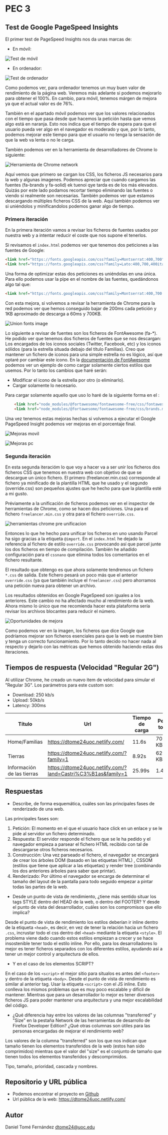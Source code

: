 # PEC 3

## Test de Google PageSpeed Insights

El primer test de PageSpeed Insights nos da unas marcas de:

* En móvil:

![Test de móvil](../assets/docs/pagespeed-mobile-1.png)

* En ordenador:

![Test de ordenador](../assets/docs/pagespeed-pc-1.png)

Como podemos ver, para ordenador tenemos un muy buen valor de rendimiento de la página web. Veremos más adelante si podemos 
mejorarlo para obtener el 100%. En cambio, para móvil, tenemos márgen de mejora ya que el actual valor es de 76%.

También en el apartado móvil podemos ver que los valores relacionados con el tiempo que pasa desde que hacemos la petición hasta que vemos algo está en naranja.
Esto nos indica que el tiempo de espera para que el usuario pueda ver algo en el navegador es moderado y que, por lo tanto, 
podemos mejorar este tiempo para que el usuario no tenga la sensación de que la web va lenta o no le carga. 

También podemos ver en la herramienta de desarrolladores de Chrome lo siguiente:

![Herramienta de Chrome network](../assets/docs/pagespeed-mobile-network.png)

Aquí vemos que primero se cargan los CSS, los ficheros JS necesarios para la web y algunas imagenes. Podemos apreciar que
cuando cargamos las fuentes (fa-brands y fa-solid) ek tuenoi qye tarda es de los más elevados. Quizás por este lado podamos
recortar tiempo eliminando las fuentes o viendo si realmente son necesarias. También podemos ver que estamos descargando múltiples 
ficheros CSS de la web. Aquí también podemos ver si uniéndolos y minificandolos podemos ganar algo de tiempo.

### Primera iteración

En la primera iteración vamos a revisar los ficheros de fuentes usados por nuestra web y a intentar reducir el coste que nos supone
el tenerlos.

Si revisamos el `index.html` podemos ver que tenemos dos peticiones a las fuentes de Google:

```html
<link href="https://fonts.googleapis.com/css?family=Montserrat:400,700" rel="stylesheet" type="text/css">
<link href="https://fonts.googleapis.com/css?family=Lato:400,700,400italic,700italic" rel="stylesheet" type="text/css">
```

Una forma de optimizar estas dos peticiones es uniéndolas en una única. Para ello podemos usar la pipe en el nombre de 
las fuentes, quedándonos algo tal que:

```html
<link href="https://fonts.googleapis.com/css?family=Montserrat:400,700|Lato:400,700,400italic,700italic" rel="stylesheet" type="text/css">
```

Con esta mejora, si volvemos a revisar la herramienta de Chrome para la red podemos ver que hemos conseguido bajar de 
200ms cada petición y 1KB aproximado de descarga a 60ms y 700KB.

![Union fonts image](../assets/docs/network-union-fonts.png)

Lo siguiente a revisar de fuentes son los ficheros de FontAwesome  (fa-*). He podido ver que tenemos dos ficheros de 
fuentes que se nos descargan: Los encargados de los iconos sociales (Twitter, Facebook, etc) y los iconos sólidos (para 
la estrella situada debajo del título Familias). Creo que mantener un fichero de iconos para una simple estrella no es lógico,
así que optaré por cambiar este icono. En la [documentación de FontAwesome](https://fontawesome.com/how-to-use/on-the-web/setup/hosting-font-awesome-yourself#using-certain-styles)
podemos ver un ejemplo de como cargar solamente ciertos estilos que usemos. Por lo tanto los cambios que haré serán:
* Modificar el icono de la estrella por otro (o eliminarlo).
* Cargar solamente lo necesario.


Para cargar solamente aquello que uso lo haré de la siguiente forma en el <head>:
```html
    <link href="node_modules/@fortawesome/fontawesome-free/css/fontawesome.min.css" rel="stylesheet" type="text/css">
    <link href="node_modules/@fortawesome/fontawesome-free/css/brands.min.css" rel="stylesheet" type="text/css">
```

Una vez tenemos estas mejoras hechas si volvemos a ejecutar el Google PageSpeed Insight podemos ver mejoras en el porcentaje final.

![Mejoras movil](../assets/docs/Improves-mobile.png)

![Mejoras pc](../assets/docs/improves-pc.png)

### Segunda iteración

En esta segunda iteracióm lo que voy a hacer va a ser unir los ficheros dos ficheros CSS que tenemos en nuestra web con 
objetivo de que se descargue un único fichero. El primero (freelancer.min.css) corresponde al fichero ya minificado de la plantilla
HTML que he usado y el segundo (override.css) son pequeños ajustes que he hecho para que la plantilla esté a mi gusto. 

Préviamente a la unificación de ficheros podemos ver en el inspector de herramientas de Chrome, como se hacen dos peticiones. 
Una para el fichero `freelancer.min.css` y otra para el fichero `override.css`.

![herramientas chrome pre unificacion](../assets/docs/pre-css-unification.png)

Entonces lo que he hecho para unificar los ficheros en uno usando Parcel ha sigo gracias a la etiqueta `@import`. En el 
`index.html` he dejado la referencia al fichero de estilo `override.css` provocando así que parcel junte los dos ficheros en 
tiempo de compilación. También he añadido configuración para el `cssnano` que elimina todos los comentarios en el fichero resultante.

El resultado que obtengo es que ahora solamente tendremos un fichero `*.css` de salida. Este fichero pesará un poco más que 
el anterior `override.css` (ya que también incluye el `freelancer.css`) pero ahorramos una petición nueva para obtener un archivo.

Los resultados obtenidos en Google PageSpeed son iguales a los anteriores. Este cambio no ha afectado mucho al rendimiento de 
la web. Ahora mismo lo único que me recomienda hacer esta plataforma sería revisar los archivos blocantes para reducir el número.

![Oportunidades de mejora](../assets/docs/oportunities.png)

Como podemos ver en la imagen, los ficheros que dice Google que podríamos mejorar son ficheros esenciales para que la web 
se muestre bien y tenga un correcto funcionamiento. Por lo tanto decido no hacer nada al respecto y dejarlo con las métricas
que hemos obtenido haciendo estas dos iteraciones.

## Tiempos de respuesta (Velocidad "Regular 2G")

Al utilizar Chrome, he creado un nuevo item de velocidad para simular el "Regular 3G". Los parámetros para este custom son:
* Download: 250 kb/s
* Upload: 50kb/s
* Latency: 300ms

| Título | Url | Tiempo de carga | Peso total | Peso transferido | Cantidad de recursos |
|---|---|---|---|---|---|
| Home/Familias  | https://dtome24uoc.netlify.com/  | 11.6s |  703 KB |  330KB |  17  |
| Tierras  |  https://dtome24uoc.netlify.com/?family=1 | 8.92s | 620 KB | 247KB | 13 |
| Información de las tierras  | https://dtome24uoc.netlify.com/?land=Castri%C3%B1as&family=1  | 25.99s | 1.4MB | 1019KB | 16 |

## Respuestas

* Describe, de forma esquemática, cuáles son las principales fases de renderizado de una web.

Las principales fases son:
1. Petición: El momento en el que el usuario hace click en un enlace y se le pide al servidor un fichero determinado.
1. Respuesta: El servidor responde el fichero que se le ha pedido y el navegador empieza a parsear el fichero HTML recibido
con tal de descargarse otros ficheros necesarios.
1. Construcción: Una vez parseado el fichero, el navegador se encargará de crear los árboles DOM (basado en las etiquetas HTML)
, CSSOM (estilos que tiene que aplicar a las etiquetas) y render tree (combinando los dos anteriores árboles para saber que printar).
1. Renderizado: Por último el navegador se encarga de determinar el tamaño del layout de la pantalla para todo seguido
empezar a pintar todas las partes de la web.

* Desde un punto de vista de rendimiento, ¿tiene más sentido situar los tags STYLE dentro del HEAD de la web, o dentro 
del FOOTER? Y desde el punto de vista del desarrollador, cuáles son los compromisos que ello implica?

Desde el punto de vista de rendimiento los estilos deberían ir inline dentro de la etiqueta `<head>`, es decir, en vez de
tener la relación hacia un fichero `.css`, incrustar todo el css dentro del `<head>` mediante la etiqueta `<style>`. El problema
viene dado cuando estos estilos empiezan a crecer y se hace insostenible tener todo el estilo inline. Por ello, para los desarrolladores
lo mejor es tener ficheros separados con los diferentes estilos, ayudando así a tener un mejor control y arquitectura de ellos. 

* Y en el caso de los elementos SCRIPT?

En el caso de los `<script>` el mejor sitio para situalos es antes del `<footer>` y dentro de la etiqueta `<body>`. Desde el 
punto de vista de rendimiento es similar al anterior tag. Usar la etiqueta `<script>` con el JS inline. Esto conlleva los mismos problemas
que es muy poco escalable y difícil de mantener. Mientras que para un desarrollador lo mejor es tener diversos ficheros JS
para poder mantener una arquitectura y una mejor escalabilidad del código.

* ¿Qué diferencia hay entre los valores de las columnas "transferred" y "Size" en la pestaña Network de las herramientas 
de desarrollo de Firefox Developer Edition? ¿Qué otras columnas son útiles para las personas encargadas de mejorar el 
rendimiento web?

Los valores de la columna "transferred" son los que nos indican que tamaño tienen los elementos transferidos de la web (estos
han sido comprimidos) mientras que el valor del "size" es el conjunto de tamaño que tienen todos los elementos transferidos y 
descomprimidos.

Tipo, tamaño, prioridad, cascada y nombres.

## Repositorio y URL pública

* Podemos encontrar el proyecto en [Github](https://github.com/danitome24/master-html-css-tools)
* Url pública de la web: https://dtome24uoc.netlify.com/

## Autor

Daniel Tomé Fernández <dtome24@uoc.edu>
